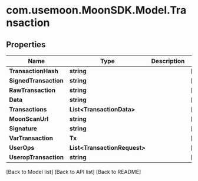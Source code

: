 # com.usemoon.MoonSDK.Model.Transaction

## Properties

| Name                  | Type                          | Description | Notes       |
| --------------------- | ----------------------------- | ----------- | ----------- |
| **TransactionHash**   | **string**                    |             | \[optional] |
| **SignedTransaction** | **string**                    |             | \[optional] |
| **RawTransaction**    | **string**                    |             | \[optional] |
| **Data**              | **string**                    |             | \[optional] |
| **Transactions**      | **List\<TransactionData>**    |             | \[optional] |
| **MoonScanUrl**       | **string**                    |             | \[optional] |
| **Signature**         | **string**                    |             | \[optional] |
| **VarTransaction**    | **Tx**                        |             | \[optional] |
| **UserOps**           | **List\<TransactionRequest>** |             | \[optional] |
| **UseropTransaction** | **string**                    |             | \[optional] |

\[Back to Model list] \[Back to API list] \[Back to README]

